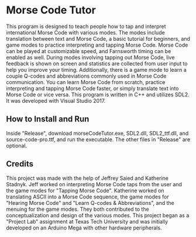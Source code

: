 # Morse Code Tutor
This program is designed to teach people how to tap and interpret international Morse Code with various modes. The modes include translation between text and Morse Code, a basic tutorial for beginners,
and game modes to practice interpreting and tapping Morse Code. Morse Code can be played at customizable speed, and Farnsworth timing can be enabled as well. During modes involving tapping out Morse
Code, live feedback is shown on screen and statistics are collected from user input to help you improve your timing. Additionally, there is a game mode to learn a couple Q-codes and abbreviations
commonly used in Morse Code communication. You can learn Morse Code from scratch, practice interpreting and tapping Morse Code faster, or simply translate text into Morse Code or vice versa. This
program is written in C++ and utilizes SDL2. It was developed with Visual Studio 2017.

## How to Install and Run
Inside "Release", download morseCodeTutor.exe, SDL2.dll, SDL2_ttf.dll, and source-code-pro.ttf, and run the executable. The other files in "Release" are optional.

## Credits
This project was made with the help of Jeffrey Saied and Katherine Stadnyk. Jeff worked on interpreting Morse Code taps from the user and the game modes for "Tapping Morse Code". Katherine worked on
translating ASCII into a Morse Code sequence, the game modes for "Hearing Morse Code" and "Learn Q-codes & Abbreviations", and the menuing for the game modes. They both contributed to the
conceptualization and design of the various modes. This project began as a "Project Lab" assignment at Texas Tech University and was initially developed on an Arduino Mega with other hardware
peripherals.
